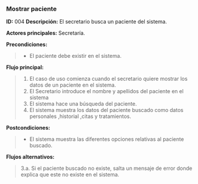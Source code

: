 ### Mostrar paciente
**ID:** 004
**Descripción:** El secretario busca un paciente del sistema.

**Actores principales:** Secretaría.   

**Precondiciones:**
>+  El paciente debe existir en el sistema.

**Flujo principal:**
>1. El caso de uso comienza cuando el secretario quiere mostrar los datos de un paciente en el sistema.
>2. El Secretario introduce el nombre y apellidos del paciente en el sistema
>3. El sistema hace una búsqueda del paciente.
>4. El sistema muestra los datos del paciente buscado como datos personales ,historial ,citas y tratamientos.

**Postcondiciones:**
>+ El sistema muestra las diferentes opciones relativas al paciente buscado.

**Flujos alternativos:**
>3.a. Si el paciente buscado no existe, salta un mensaje de error donde explica que este no existe en el sistema.
